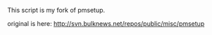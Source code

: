 This script is my fork of pmsetup.

original is here: http://svn.bulknews.net/repos/public/misc/pmsetup
